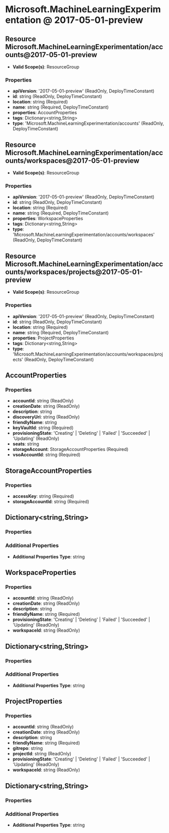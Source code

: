 # Microsoft.MachineLearningExperimentation @ 2017-05-01-preview

## Resource Microsoft.MachineLearningExperimentation/accounts@2017-05-01-preview
* **Valid Scope(s)**: ResourceGroup
### Properties
* **apiVersion**: '2017-05-01-preview' (ReadOnly, DeployTimeConstant)
* **id**: string (ReadOnly, DeployTimeConstant)
* **location**: string (Required)
* **name**: string (Required, DeployTimeConstant)
* **properties**: AccountProperties
* **tags**: Dictionary<string,String>
* **type**: 'Microsoft.MachineLearningExperimentation/accounts' (ReadOnly, DeployTimeConstant)

## Resource Microsoft.MachineLearningExperimentation/accounts/workspaces@2017-05-01-preview
* **Valid Scope(s)**: ResourceGroup
### Properties
* **apiVersion**: '2017-05-01-preview' (ReadOnly, DeployTimeConstant)
* **id**: string (ReadOnly, DeployTimeConstant)
* **location**: string (Required)
* **name**: string (Required, DeployTimeConstant)
* **properties**: WorkspaceProperties
* **tags**: Dictionary<string,String>
* **type**: 'Microsoft.MachineLearningExperimentation/accounts/workspaces' (ReadOnly, DeployTimeConstant)

## Resource Microsoft.MachineLearningExperimentation/accounts/workspaces/projects@2017-05-01-preview
* **Valid Scope(s)**: ResourceGroup
### Properties
* **apiVersion**: '2017-05-01-preview' (ReadOnly, DeployTimeConstant)
* **id**: string (ReadOnly, DeployTimeConstant)
* **location**: string (Required)
* **name**: string (Required, DeployTimeConstant)
* **properties**: ProjectProperties
* **tags**: Dictionary<string,String>
* **type**: 'Microsoft.MachineLearningExperimentation/accounts/workspaces/projects' (ReadOnly, DeployTimeConstant)

## AccountProperties
### Properties
* **accountId**: string (ReadOnly)
* **creationDate**: string (ReadOnly)
* **description**: string
* **discoveryUri**: string (ReadOnly)
* **friendlyName**: string
* **keyVaultId**: string (Required)
* **provisioningState**: 'Creating' | 'Deleting' | 'Failed' | 'Succeeded' | 'Updating' (ReadOnly)
* **seats**: string
* **storageAccount**: StorageAccountProperties (Required)
* **vsoAccountId**: string (Required)

## StorageAccountProperties
### Properties
* **accessKey**: string (Required)
* **storageAccountId**: string (Required)

## Dictionary<string,String>
### Properties
### Additional Properties
* **Additional Properties Type**: string

## WorkspaceProperties
### Properties
* **accountId**: string (ReadOnly)
* **creationDate**: string (ReadOnly)
* **description**: string
* **friendlyName**: string (Required)
* **provisioningState**: 'Creating' | 'Deleting' | 'Failed' | 'Succeeded' | 'Updating' (ReadOnly)
* **workspaceId**: string (ReadOnly)

## Dictionary<string,String>
### Properties
### Additional Properties
* **Additional Properties Type**: string

## ProjectProperties
### Properties
* **accountId**: string (ReadOnly)
* **creationDate**: string (ReadOnly)
* **description**: string
* **friendlyName**: string (Required)
* **gitrepo**: string
* **projectId**: string (ReadOnly)
* **provisioningState**: 'Creating' | 'Deleting' | 'Failed' | 'Succeeded' | 'Updating' (ReadOnly)
* **workspaceId**: string (ReadOnly)

## Dictionary<string,String>
### Properties
### Additional Properties
* **Additional Properties Type**: string

